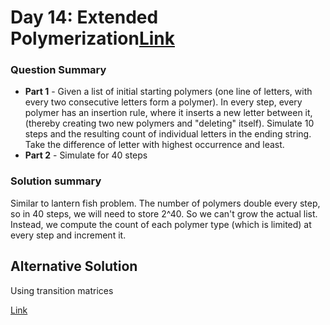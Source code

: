 # Day 14: Extended Polymerization[Link](https://adventofcode.com/2021/day/14)

### Question Summary
- **Part 1** - Given a list of initial starting polymers (one line of letters, with every two consecutive letters form a polymer). In every step, every polymer has an insertion rule, where it inserts a new letter between it, (thereby creating two new polymers and "deleting" itself). Simulate 10 steps and the resulting count of individual letters in the ending string. Take the difference of letter with highest occurrence and least. 
- **Part 2** - Simulate for 40 steps

### Solution summary 

Similar to lantern fish problem. The number of polymers double every step, so in 40 steps, we will need to store 2^40. So we can't grow the actual list. Instead, we compute the count of each polymer type (which is limited) at every step and increment it. 

## Alternative Solution

Using transition matrices

[Link](./solution2.R)




